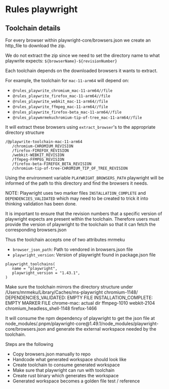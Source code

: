 # Rules playwright

## Toolchain details

For every browser within playwright-core/browsers.json we create an http_file to download the zip.

We do not extract the zip since we need to set the directory name to what playwrite expects:
`${browserName}-${revisionNumber}`

Each toolchain depends on the downloaded browsers it wants to extract.

For example, the toolchain for `mac-11-arm64` will depend on:

- `@rules_playwrite_chromium_mac-11-arm64//file`
- `@rules_playwrite_firefox_mac-11-arm64//file`
- `@rules_playwrite_webkit_mac-11-arm64//file`
- `@rules_playwrite_ffmpeg_mac-11-arm64//file`
- `@rules_playwrite_firefox-beta_mac-11-arm64//file`
- `@rules_playwmrmekuchromium-tip-of-tree_mac-11-arm64//file`

It will extract these browsers using `extract_browser`'s to the appropriate directory structure

```
/@playwrite-toolchain-mac-11-arm64
   /chromium-CHROMIUM_REVISION
   /firefox-FIREFOX_REVISION
   /webkit-WEBKIT_REVISION
   /ffmpeg-FFMPEG_REVISION
   /firefox-beta-FIREFOX_BETA_REVISION
   /chromium-tip-of-tree-CHROMIUM_TIP_OF_TREE_REVISION
```

Using the environment variable `PLAYWRIGHT_BROWSERS_PATH` playwright will be informed of the path to this directory and find the browsers it needs.

NOTE: Playwright uses two marker files `INSTALLATION_COMPLETE` and `DEPENDENCIES_VALIDATED` which may need to be created to trick it into thinking validation has been done.

It is important to ensure that the revision numbers that a specific version of playwright expects are present within the toolchain. Therefore users must provide the version of playwright to the toolchain so that it can fetch the corresponding browsers.json

Thus the toolchain accepts one of two attributes
mrmeku

- `browser_json_path`: Path to vendored in browsers.json file
- `playwright_version`: Version of playwright found in package.json file

```
playwright_toolchains(
   name = "playwright",
   playwright_version = "1.43.1",
)
```

Make sure the toolchain mirrors the directory structure under
/Users/mrmeku/Library/Caches/ms-playwright
chromium-1148/
DEPENDENCIES_VALIDATED: EMPTY FILE
INSTALLATION_COMPLETE: EMPTY MARKER FILE
chrome-mac: actual dir
ffmpeg-1010
webkit-2104
chromium_headless_shell-1148
firefox-1466

It will consume the npm dependency of playwright
to get the json file at
node_modules/.pnpm/playwright-core\@1.49.1/node_modules/playwright-core/browsers.json
and generate the external workspace needed by
the toolchain.

Steps are the following

- Copy browsers.json manually to repo
- Handcode what generated workspace should look like
- Create toolchain to consume generated workspace
- Make sure that playwright can run with toolchain
- Create rust binary which generates the workspace
- Generated workspace becomes a golden file test / reference
